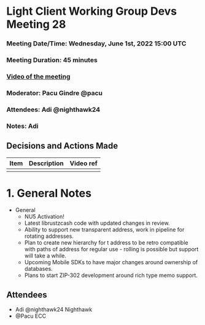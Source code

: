 # Light Client Working Group Devs Meeting 28
### Meeting Date/Time: Wednesday, June 1st, 2022 15:00 UTC
### Meeting Duration: 45 minutes
### [Video of the meeting](not-recorded)
### Moderator: Pacu Gindre @pacu
### Attendees: Adi @nighthawk24
### Notes: Adi

## Decisions and Actions Made
| Item | Description | Video ref |
| ------------- | ----------- | --------- |
| | ||


# 1. General Notes
* General
  - NU5 Activation!
  - Latest librustzcash code with updated changes in review.
  - Ability to support new transparent address, work in pipeline for rotating addresses.
  - Plan to create new hierarchy for t address to be retro compatible with paths of address for regular use - rolling is possible but support will take a while.
  - Upcoming Mobile SDKs to have major changes around ownership of databases.
  - Plans to start ZIP-302 development around rich type memo support.
  
## Attendees
* Adi @nighthawk24 Nighthawk
* @Pacu ECC